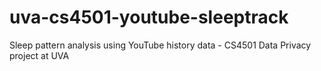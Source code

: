 # uva-cs4501-youtube-sleeptrack
Sleep pattern analysis using YouTube history data - CS4501 Data Privacy project at UVA
